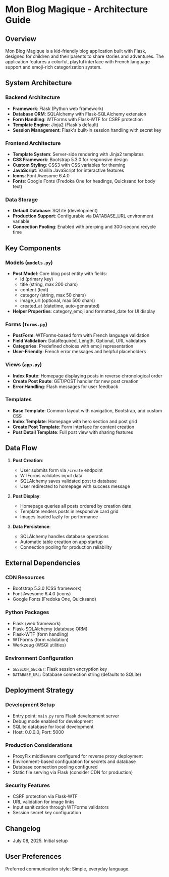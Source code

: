 # Mon Blog Magique - Architecture Guide

## Overview

Mon Blog Magique is a kid-friendly blog application built with Flask, designed for children and their parents to share stories and adventures. The application features a colorful, playful interface with French language support and emoji-rich categorization system.

## System Architecture

### Backend Architecture
- **Framework**: Flask (Python web framework)
- **Database ORM**: SQLAlchemy with Flask-SQLAlchemy extension
- **Form Handling**: WTForms with Flask-WTF for CSRF protection
- **Template Engine**: Jinja2 (Flask's default)
- **Session Management**: Flask's built-in session handling with secret key

### Frontend Architecture
- **Template System**: Server-side rendering with Jinja2 templates
- **CSS Framework**: Bootstrap 5.3.0 for responsive design
- **Custom Styling**: CSS3 with CSS variables for theming
- **JavaScript**: Vanilla JavaScript for interactive features
- **Icons**: Font Awesome 6.4.0
- **Fonts**: Google Fonts (Fredoka One for headings, Quicksand for body text)

### Data Storage
- **Default Database**: SQLite (development)
- **Production Support**: Configurable via DATABASE_URL environment variable
- **Connection Pooling**: Enabled with pre-ping and 300-second recycle time

## Key Components

### Models (`models.py`)
- **Post Model**: Core blog post entity with fields:
  - id (primary key)
  - title (string, max 200 chars)
  - content (text)
  - category (string, max 50 chars)
  - image_url (optional, max 500 chars)
  - created_at (datetime, auto-generated)
- **Helper Properties**: category_emoji and formatted_date for UI display

### Forms (`forms.py`)
- **PostForm**: WTForms-based form with French language validation
- **Field Validation**: DataRequired, Length, Optional, URL validators
- **Categories**: Predefined choices with emoji representation
- **User-Friendly**: French error messages and helpful placeholders

### Views (`app.py`)
- **Index Route**: Homepage displaying posts in reverse chronological order
- **Create Post Route**: GET/POST handler for new post creation
- **Error Handling**: Flash messages for user feedback

### Templates
- **Base Template**: Common layout with navigation, Bootstrap, and custom CSS
- **Index Template**: Homepage with hero section and post grid
- **Create Post Template**: Form interface for content creation
- **Post Detail Template**: Full post view with sharing features

## Data Flow

1. **Post Creation**:
   - User submits form via `/create` endpoint
   - WTForms validates input data
   - SQLAlchemy saves validated post to database
   - User redirected to homepage with success message

2. **Post Display**:
   - Homepage queries all posts ordered by creation date
   - Template renders posts in responsive card grid
   - Images loaded lazily for performance

3. **Data Persistence**:
   - SQLAlchemy handles database operations
   - Automatic table creation on app startup
   - Connection pooling for production reliability

## External Dependencies

### CDN Resources
- Bootstrap 5.3.0 (CSS framework)
- Font Awesome 6.4.0 (icons)
- Google Fonts (Fredoka One, Quicksand)

### Python Packages
- Flask (web framework)
- Flask-SQLAlchemy (database ORM)
- Flask-WTF (form handling)
- WTForms (form validation)
- Werkzeug (WSGI utilities)

### Environment Configuration
- `SESSION_SECRET`: Flask session encryption key
- `DATABASE_URL`: Database connection string (defaults to SQLite)

## Deployment Strategy

### Development Setup
- Entry point: `main.py` runs Flask development server
- Debug mode enabled for development
- SQLite database for local development
- Host: 0.0.0.0, Port: 5000

### Production Considerations
- ProxyFix middleware configured for reverse proxy deployment
- Environment-based configuration for secrets and database
- Database connection pooling configured
- Static file serving via Flask (consider CDN for production)

### Security Features
- CSRF protection via Flask-WTF
- URL validation for image links
- Input sanitization through WTForms validators
- Session secret key configuration

## Changelog
- July 08, 2025. Initial setup

## User Preferences

Preferred communication style: Simple, everyday language.